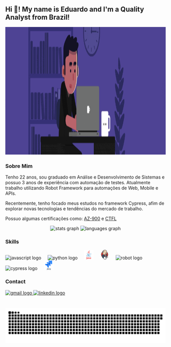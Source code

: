 <h2 align="left">Hi 👋! My name is Eduardo and I'm a Quality Analyst from Brazil!</h2>


<p align="center"><img height="400px" widht="250px" src="programming.gif"></p>

### Sobre Mim

Tenho 22 anos, sou graduado em Análise e Desenvolvimento de Sistemas e possuo 3 anos de experiência com automação de testes. Atualmente trabalho utilizando Robot Framework para automações de Web, Mobile e APIs. 

Recentemente, tenho focado meus estudos no framework Cypress, afim de explorar novas tecnologias e tendências do mercado de trabalho.

Possuo algumas certificações como: <a href="https://learn.microsoft.com/pt-br/users/eduardoberg-4638/credentials/f3d22f9bf2b3ce95">AZ-900</a> e <a href="https://bcr.bstqb.org.br/cert?field_certificado_numero_value=+24-CTFL-13381-BR&field_certificado_nome_value=">CTFL</a> 



<div align="center">
  <img src="https://github-readme-stats.vercel.app/api?username=duhberg&hide_title=false&hide_rank=false&show_icons=true&include_all_commits=true&count_private=true&disable_animations=false&theme=dracula&locale=en&hide_border=false" height="150" alt="stats graph"  />
  <img src="https://github-readme-stats.vercel.app/api/top-langs?username=duhberg&locale=en&hide_title=false&layout=compact&card_width=320&langs_count=5&theme=dracula&hide_border=false" height="150" alt="languages graph" />
</div>




### Skills
<div align="left">
  <img src="https://cdn.jsdelivr.net/gh/devicons/devicon/icons/javascript/javascript-original.svg" height="30" alt="javascript logo"  />
  <img width="12" />
  <img src="https://cdn.jsdelivr.net/gh/devicons/devicon/icons/python/python-original.svg" height="30" alt="python logo"  />
  <img width="12" />
  <img src="https://github.com/devicons/devicon/blob/master/icons/java/java-original-wordmark.svg" height="30" alt="java logo"  />
  <img width="12" />
  <img src="https://github.com/devicons/devicon/blob/master/icons/jenkins/jenkins-original.svg" height="30" alt="jenkins logo"  />
  <img width="12" />
  <img src="https://cdn.worldvectorlogo.com/logos/robot-framework.svg" height="30" alt="robot logo"  />
  <img width="12" />
  <img src="https://logowik.com/content/uploads/images/cypress8748.logowik.com.webp" height="30" alt="cypress logo"  />
  <img width="12" />
  <img src="https://github.com/devicons/devicon/blob/master/icons/jira/jira-original-wordmark.svg" height="30" alt="jira logo"  />
</div>

### Contact

<div align="left">
  <a href="https://mail.google.com/mail/?view=cm&fs=1&to=duhberg@gmail.com" target="_blank">
    <img src="https://img.shields.io/static/v1?message=Gmail&logo=gmail&label=&color=D14836&logoColor=white&labelColor=&style=for-the-badge" height="35" alt="gmail logo"  />
  </a>
  <a href="https://www.linkedin.com/in/eduardo-berg/" target="_blank">
    <img src="https://img.shields.io/static/v1?message=LinkedIn&logo=linkedin&label=&color=0077B5&logoColor=white&labelColor=&style=for-the-badge" height="35" alt="linkedin logo"  />
  </a>
</div>

###

<br clear="both">

<img src="https://raw.githubusercontent.com/duhberg/duhberg/output/snake.svg" alt="Snake animation" />

###
